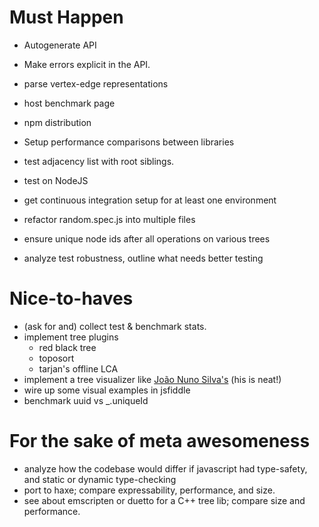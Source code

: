 # Must Happen

 * Autogenerate API
 * Make errors explicit in the API.
 * parse vertex-edge representations

 * host benchmark page
 * npm distribution

 * Setup performance comparisons between libraries

 * test adjacency list with root siblings.
 * test on NodeJS
 * get continuous integration setup for at least one environment
 * refactor random.spec.js into multiple files
 * ensure unique node ids after all operations on various trees
 * analyze test robustness, outline what needs better testing

# Nice-to-haves

 * (ask for and) collect test & benchmark stats.
 * implement tree plugins
   - red black tree
   - toposort
   - tarjan's offline LCA
 * implement a tree visualizer like [João Nuno Silva's](http://jnuno.com/tree-model-js/) (his is neat!)
 * wire up some visual examples in jsfiddle
 * benchmark uuid vs _.uniqueId

# For the sake of meta awesomeness

 * analyze how the codebase would differ if javascript had
   type-safety, and static or dynamic type-checking
 * port to haxe; compare expressability, performance, and size.
 * see about emscripten or duetto for a C++ tree lib; compare size and
   performance.
 


